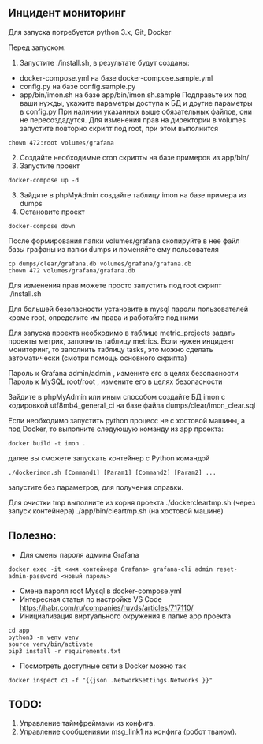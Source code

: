 ## Инцидент мониторинг

Для запуска потребуется python 3.x, Git, Docker

Перед запуском:

1. Запустите ./install.sh, в результате будут созданы:
- docker-compose.yml на базе docker-compose.sample.yml
- config.py на базе config.sample.py
- app/bin/imon.sh на базе app/bin/imon.sh.sample
Подправьте их под ваши нужды, укажите параметры доступа к БД и другие параметры в config.py
При наличии указанных выше обязательных файлов, они не пересоздадутся. 
Для изменения прав на директории в volumes запустите повторно скрипт под root, при этом выполнится
```
chown 472:root volumes/grafana
```
2. Создайте необходимые cron скрипты на базе примеров из app/bin/
3. Запустите проект
```
docker-compose up -d
```
3. Зайдите в phpMyAdmin создайте таблицу imon на базе примера из dumps
4. Остановите проект
```
docker-compose down
```
После формирования папки volumes/grafana скопируйте в нее файл базы графаны из папки dumps и поменяйте ему пользователя
```
cp dumps/clear/grafana.db volumes/grafana/grafana.db
chown 472 volumes/grafana/grafana.db
```
Для изменения прав можете просто запустить под root скрипт ./install.sh

Для большей безопасности установите в mysql пароли пользователей кроме root, определите им права и работайте под ними

Для запуска проекта необходимо в таблице metric_projects задать 
проекты метрик, заполнить таблицу metrics. Если нужен инцидент мониторинг, то 
заполнить таблицу tasks, это можно сделать автоматически (смотри помощь основного скрипта)

Пароль к Grafana admin/admin , измените его в целях безопасности
Пароль к MySQL root/root , измените его в целях безопасности

Зайдите в phpMyAdmin или иным способом создайте БД imon с кодировкой utf8mb4_general_ci
на базе файла dumps/clear/imon_clear.sql

Если необходимо запустить python процесс не с хостовой машины, а под Docker, то
выполните следующую команду из app проекта:
```
docker build -t imon .
```
далее вы сможете запускать контейнер с Python командой
```
./dockerimon.sh [Command1] [Param1] [Command2] [Param2] ...
```
запустите без параметров, для получения справки.

Для очистки tmp выполните из корня проекта
./dockercleartmp.sh (через запуск контейнера)
./app/bin/cleartmp.sh (на хостовой машине)

## Полезно:
- Для смены пароля админа Grafana 
```
docker exec -it <имя контейнера Grafana> grafana-cli admin reset-admin-password <новый пароль>
```
- Смена пароля root Mysql в docker-compose.yml
- Интересная статья по настройке VS Code https://habr.com/ru/companies/ruvds/articles/717110/
- Инициализация виртуального окружения в папке app проекта
```
cd app
python3 -m venv venv
source venv/bin/activate
pip3 install -r requirements.txt
```
- Посмотреть доступные сети в Docker можно так
```
docker inspect c1 -f "{{json .NetworkSettings.Networks }}"
```


## TODO:
1. Управление таймфреймами из конфига.
2. Управление сообщениями msg_link1 из конфига (робот тваном).

